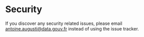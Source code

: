 # Security
If you discover any security related issues, please email <antoine.augusti@data.gouv.fr> instead of using the issue tracker.
